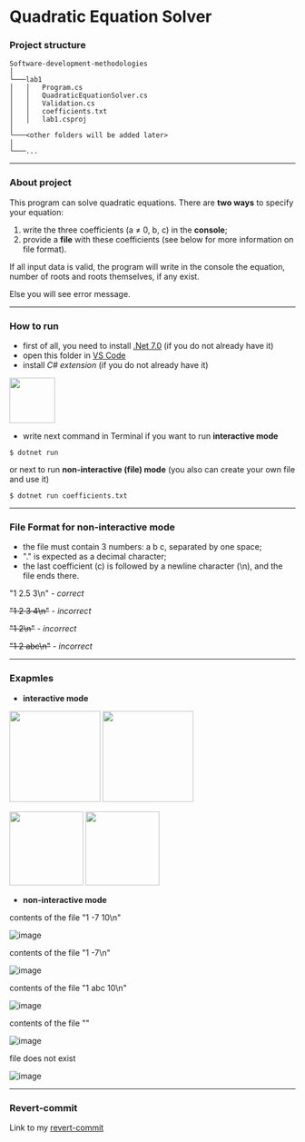 # Quadratic Equation Solver
### Project structure

```
Software-development-methodologies   
│
└───lab1
│   │   Program.cs
│   │   QuadraticEquationSolver.cs
│   │   Validation.cs
│   │   coefficients.txt
│   │   lab1.csproj
│
└───<other folders will be added later>
│
└───...
```
 
---

### About project

This program can solve quadratic equations. There are **two ways** to specify your equation:
1) write the three coefficients (a ≠ 0, b, c) in the **console**;
2) provide a **file** with these coefficients (see below for more information on file format).

If all input data is valid, the program will write in the console the equation, number of roots and roots themselves, if any exist.

Else you will see error message.

---

### How to run
- first of all, you need to install [.Net 7.0](https://dotnet.microsoft.com/en-us/download) (if you do not already have it)
- open this folder in [VS Code](https://code.visualstudio.com/download)
- install _C# extension_ (if you do not already have it)
<img src="https://user-images.githubusercontent.com/90560209/220602921-cdde3e17-3c4b-458c-bfd0-d0bf2fdd2529.png" height="80">

- write next command in Terminal if you want to run **interactive mode**

<code>$ dotnet run</code>

or next to run **non-interactive (file) mode** (you also can create your own file and use it)

<code>$ dotnet run coefficients.txt</code>

---

### File Format for non-interactive mode

- the file must contain 3 numbers: a b c, separated by one space;
- "." is expected as a decimal character;
- the last coefficient (c) is followed by a newline character (\n), and the file ends there.

"1 2.5 3\n" - _correct_

~~"1 2 3 4\n"~~ - _incorrect_

~~"1 2\n"~~ - _incorrect_

~~"1 2 abc\n"~~ - _incorrect_

---

### Exapmles
- **interactive mode**

<img src="https://user-images.githubusercontent.com/90560209/220610944-43042aab-2cf6-4363-b1a6-c17f00f53074.png" height="160"> <img src="https://user-images.githubusercontent.com/90560209/220611818-e0c4df64-9695-46c3-9646-8ee67f18bea0.png" height="160">

<img src="https://user-images.githubusercontent.com/90560209/220611060-a7179a51-90c3-4cfa-b2b6-a1e8fbcc43da.png" height="130"> <img src="https://user-images.githubusercontent.com/90560209/220611428-fcb00c72-52d2-42aa-bd85-fa945f225f19.png" height="130">

- **non-interactive mode**

сontents of the file "1 -7 10\n"

![image](https://user-images.githubusercontent.com/90560209/220614347-17d1e81c-9e54-4437-b07e-318df95d1c35.png)

сontents of the file "1 -7\n"

![image](https://user-images.githubusercontent.com/90560209/220614661-f0495595-4189-45a7-b0a7-aa8dcb606d55.png)

сontents of the file "1 abc 10\n"

![image](https://user-images.githubusercontent.com/90560209/220614974-7e8a58df-80bb-4902-8414-8f9646e2d487.png)

сontents of the file ""

![image](https://user-images.githubusercontent.com/90560209/220615167-74019e68-0ab3-49a9-a354-3af967dd3d02.png)

file does not exist

![image](https://user-images.githubusercontent.com/90560209/220615242-ada2b596-b80d-4bdc-a99b-d974dec1a8af.png)

---

### Revert-commit

Link to my [revert-commit](https://github.com/yaryna-bashchak/Software-development-methodologies/commit/cad761e81d80a60c13357e58c6410fcca610ab8b)
